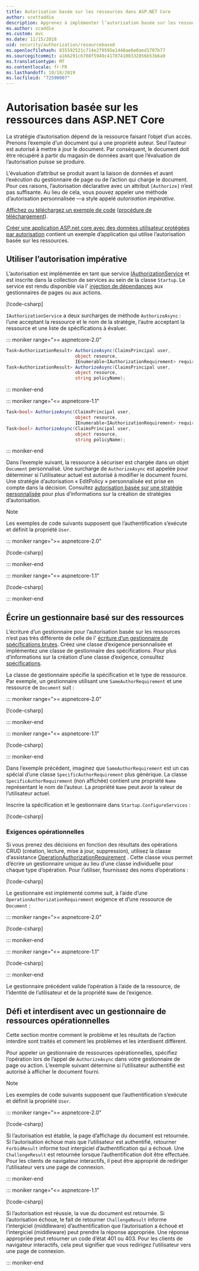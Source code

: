 ```yaml
---
title: Autorisation basée sur les ressources dans ASP.NET Core
author: scottaddie
description: Apprenez à implémenter l’autorisation basée sur les ressources dans une application ASP.NET Core lorsqu’un attribut Authorize ne suffit pas.
ms.author: scaddie
ms.custom: mvc
ms.date: 11/15/2018
uid: security/authorization/resourcebased
ms.openlocfilehash: 835592521c714e270595e1448ae6e0aed1707b77
ms.sourcegitcommit: a166291c6708f5949c417874108332856b53b6a9
ms.translationtype: MT
ms.contentlocale: fr-FR
ms.lasthandoff: 10/18/2019
ms.locfileid: "72590007"
---
```

# <a name="resource-based-authorization-in-aspnet-core"></a>Autorisation basée sur les ressources dans ASP.NET Core

La stratégie d’autorisation dépend de la ressource faisant l’objet d’un accès. Prenons l’exemple d’un document qui a une propriété auteur. Seul l’auteur est autorisé à mettre à jour le document. Par conséquent, le document doit être récupéré à partir du magasin de données avant que l’évaluation de l’autorisation puisse se produire.

L’évaluation d’attribut se produit avant la liaison de données et avant l’exécution du gestionnaire de page ou de l’action qui charge le document. Pour ces raisons, l’autorisation déclarative avec un attribut `[Authorize]` n’est pas suffisante. Au lieu de cela, vous pouvez appeler une méthode d’autorisation personnalisée &mdash;a style appelé *autorisation impérative*.

[Affichez ou téléchargez un exemple de code](https://github.com/aspnet/AspNetCore.Docs/tree/master/aspnetcore/security/authorization/resourcebased/samples) ([procédure de téléchargement](xref:index#how-to-download-a-sample)).

[Créer une application ASP.net core avec des données utilisateur protégées par autorisation](xref:security/authorization/secure-data) contient un exemple d’application qui utilise l’autorisation basée sur les ressources.

## <a name="use-imperative-authorization"></a>Utiliser l’autorisation impérative

L’autorisation est implémentée en tant que service [IAuthorizationService](/dotnet/api/microsoft.aspnetcore.authorization.iauthorizationservice) et est inscrite dans la collection de services au sein de la classe `Startup`. Le service est rendu disponible via l' [injection de dépendances](xref:fundamentals/dependency-injection) aux gestionnaires de pages ou aux actions.

[!code-csharp[](resourcebased/samples/ResourceBasedAuthApp2/Controllers/DocumentController.cs?name=snippet_IAuthServiceDI&highlight=6)]

`IAuthorizationService` a deux surcharges de méthode `AuthorizeAsync` : l’une acceptant la ressource et le nom de la stratégie, l’autre acceptant la ressource et une liste de spécifications à évaluer.

::: moniker range=">= aspnetcore-2.0"

```csharp
Task<AuthorizationResult> AuthorizeAsync(ClaimsPrincipal user,
                          object resource,
                          IEnumerable<IAuthorizationRequirement> requirements);
Task<AuthorizationResult> AuthorizeAsync(ClaimsPrincipal user,
                          object resource,
                          string policyName);
```

::: moniker-end

::: moniker range="<= aspnetcore-1.1"

```csharp
Task<bool> AuthorizeAsync(ClaimsPrincipal user,
                          object resource,
                          IEnumerable<IAuthorizationRequirement> requirements);
Task<bool> AuthorizeAsync(ClaimsPrincipal user,
                          object resource,
                          string policyName);
```

::: moniker-end

<a name="security-authorization-resource-based-imperative"></a>

Dans l’exemple suivant, la ressource à sécuriser est chargée dans un objet `Document` personnalisé. Une surcharge de `AuthorizeAsync` est appelée pour déterminer si l’utilisateur actuel est autorisé à modifier le document fourni. Une stratégie d’autorisation « EditPolicy » personnalisée est prise en compte dans la décision. Consultez [autorisation basée sur une stratégie personnalisée](xref:security/authorization/policies) pour plus d’informations sur la création de stratégies d’autorisation.

> [!NOTE]
> Les exemples de code suivants supposent que l’authentification s’exécute et définit la propriété `User`.

::: moniker range=">= aspnetcore-2.0"

[!code-csharp[](resourcebased/samples/ResourceBasedAuthApp2/Pages/Document/Edit.cshtml.cs?name=snippet_DocumentEditHandler)]

::: moniker-end

::: moniker range="<= aspnetcore-1.1"

[!code-csharp[](resourcebased/samples/ResourceBasedAuthApp1/Controllers/DocumentController.cs?name=snippet_DocumentEditAction)]

::: moniker-end

## <a name="write-a-resource-based-handler"></a>Écrire un gestionnaire basé sur des ressources

L’écriture d’un gestionnaire pour l’autorisation basée sur les ressources n’est pas très différente de celle de l' [écriture d’un gestionnaire de spécifications brutes](xref:security/authorization/policies#security-authorization-policies-based-authorization-handler). Créez une classe d’exigence personnalisée et implémentez une classe de gestionnaire des spécifications. Pour plus d’informations sur la création d’une classe d’exigence, consultez [spécifications](xref:security/authorization/policies#requirements).

La classe de gestionnaire spécifie la spécification et le type de ressource. Par exemple, un gestionnaire utilisant une `SameAuthorRequirement` et une ressource de `Document` suit :

::: moniker range=">= aspnetcore-2.0"

[!code-csharp[](resourcebased/samples/ResourceBasedAuthApp2/Services/DocumentAuthorizationHandler.cs?name=snippet_HandlerAndRequirement)]

::: moniker-end

::: moniker range="<= aspnetcore-1.1"

[!code-csharp[](resourcebased/samples/ResourceBasedAuthApp1/Services/DocumentAuthorizationHandler.cs?name=snippet_HandlerAndRequirement)]

::: moniker-end

Dans l’exemple précédent, imaginez que `SameAuthorRequirement` est un cas spécial d’une classe `SpecificAuthorRequirement` plus générique. La classe `SpecificAuthorRequirement` (non affichée) contient une propriété `Name` représentant le nom de l’auteur. La propriété `Name` peut avoir la valeur de l’utilisateur actuel.

Inscrire la spécification et le gestionnaire dans `Startup.ConfigureServices` :

[!code-csharp[](resourcebased/samples/ResourceBasedAuthApp2/Startup.cs?name=snippet_ConfigureServicesSample&highlight=3-7,9)]

### <a name="operational-requirements"></a>Exigences opérationnelles

Si vous prenez des décisions en fonction des résultats des opérations CRUD (création, lecture, mise à jour, suppression), utilisez la classe d’assistance [OperationAuthorizationRequirement](/dotnet/api/microsoft.aspnetcore.authorization.infrastructure.operationauthorizationrequirement) . Cette classe vous permet d’écrire un gestionnaire unique au lieu d’une classe individuelle pour chaque type d’opération. Pour l’utiliser, fournissez des noms d’opérations :

[!code-csharp[](resourcebased/samples/ResourceBasedAuthApp2/Services/DocumentAuthorizationCrudHandler.cs?name=snippet_OperationsClass)]

Le gestionnaire est implémenté comme suit, à l’aide d’une `OperationAuthorizationRequirement` exigence et d’une ressource de `Document` :

::: moniker range=">= aspnetcore-2.0"

[!code-csharp[](resourcebased/samples/ResourceBasedAuthApp2/Services/DocumentAuthorizationCrudHandler.cs?name=snippet_Handler)]

::: moniker-end

::: moniker range="<= aspnetcore-1.1"

[!code-csharp[](resourcebased/samples/ResourceBasedAuthApp1/Services/DocumentAuthorizationCrudHandler.cs?name=snippet_Handler)]

::: moniker-end

Le gestionnaire précédent valide l’opération à l’aide de la ressource, de l’identité de l’utilisateur et de la propriété `Name` de l’exigence.

## <a name="challenge-and-forbid-with-an-operational-resource-handler"></a>Défi et interdisent avec un gestionnaire de ressources opérationnelles

Cette section montre comment le problème et les résultats de l’action interdire sont traités et comment les problèmes et les interdisent diffèrent.

Pour appeler un gestionnaire de ressources opérationnelles, spécifiez l’opération lors de l’appel de `AuthorizeAsync` dans votre gestionnaire de page ou action. L’exemple suivant détermine si l’utilisateur authentifié est autorisé à afficher le document fourni.

> [!NOTE]
> Les exemples de code suivants supposent que l’authentification s’exécute et définit la propriété `User`.

::: moniker range=">= aspnetcore-2.0"

[!code-csharp[](resourcebased/samples/ResourceBasedAuthApp2/Pages/Document/View.cshtml.cs?name=snippet_DocumentViewHandler&highlight=10-11)]

Si l’autorisation est établie, la page d’affichage du document est retournée. Si l’autorisation échoue mais que l’utilisateur est authentifié, retourner `ForbidResult` informe tout intergiciel d’authentification qui a échoué. Une `ChallengeResult` est retournée lorsque l’authentification doit être effectuée. Pour les clients de navigateur interactifs, il peut être approprié de rediriger l’utilisateur vers une page de connexion.

::: moniker-end

::: moniker range="<= aspnetcore-1.1"

[!code-csharp[](resourcebased/samples/ResourceBasedAuthApp1/Controllers/DocumentController.cs?name=snippet_DocumentViewAction&highlight=11-12)]

Si l’autorisation est réussie, la vue du document est retournée. Si l’autorisation échoue, le fait de retourner `ChallengeResult` informe l’intergiciel (middleware) d’authentification que l’autorisation a échoué et l’intergiciel (middleware) peut prendre la réponse appropriée. Une réponse appropriée peut retourner un code d’état 401 ou 403. Pour les clients de navigateur interactifs, cela peut signifier que vous redirigez l’utilisateur vers une page de connexion.

::: moniker-end
